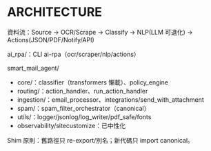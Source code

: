 # ARCHITECTURE

資料流：Source → OCR/Scrape → Classify → NLP(LLM 可退化) → Actions(JSON/PDF/Notify/API)

ai_rpa/：CLI ai-rpa（ocr/scraper/nlp/actions）

smart_mail_agent/
- core/：classifier（transformers 懶載）、policy_engine
- routing/：action_handler、run_action_handler
- ingestion/：email_processor、integrations/send_with_attachment
- spam/：spam_filter_orchestrator（canonical）
- utils/：logger/jsonlog/log_writer/pdf_safe/fonts
- observability/sitecustomize：已中性化

Shim 原則：舊路徑只 re-export/別名；新代碼只 import canonical。
